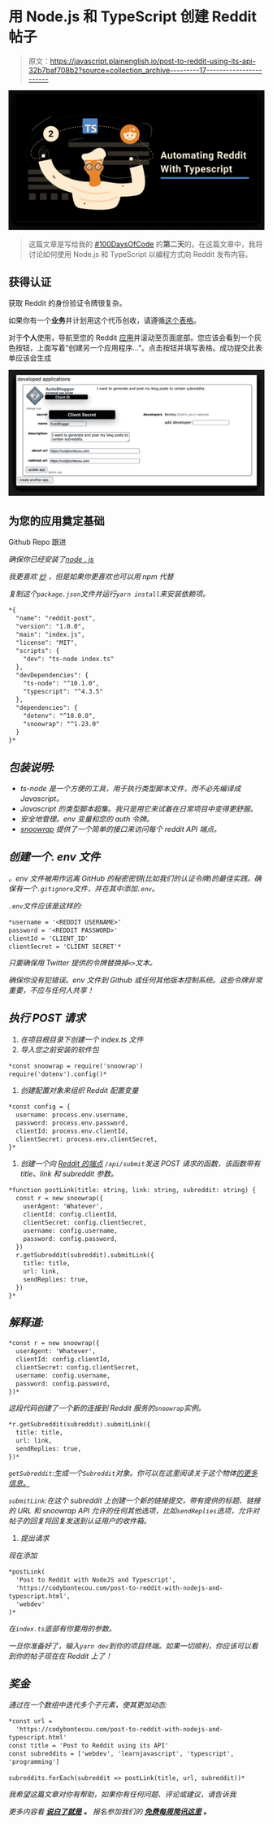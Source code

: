 # 用 Node.js 和 TypeScript 创建 Reddit 帖子

> 原文：<https://javascript.plainenglish.io/post-to-reddit-using-its-api-32b7baf708b2?source=collection_archive---------17----------------------->

![](img/51eaf976701930ca39af2a03800452f8.png)

> 这篇文章是写给我的 [#100DaysOfCode](https://twitter.com/hashtag/100DaysOfCode?src=hashtag_click) 的**第二天**的。在这篇文章中，我将讨论如何使用 Node.js 和 TypeScript 以编程方式向 Reddit 发布内容。

## 获得认证

获取 Reddit 的身份验证令牌很复杂。

如果你有一个**业务**并计划用这个代币创收，请遵循[这个表格](https://docs.google.com/forms/d/e/1FAIpQLSezNdDNK1-P8mspSbmtC2r86Ee9ZRbC66u929cG2GX0T9UMyw/viewform)。

对于**个人**使用，导航至您的 Reddit [应用](https://www.reddit.com/prefs/apps)并滚动至页面底部。您应该会看到一个灰色按钮，上面写着“创建另一个应用程序…”。点击按钮并填写表格。成功提交此表单应该会生成

![](img/75ea0f73310c5ce9f2c8149ccc0ff8b5.png)

## 为您的应用奠定基础

Github Repo 跟进

*确保你已经安装了*[*node . js*](https://nodejs.org/en/)

**我更喜欢* [*纱*](https://yarnpkg.com/) *，但是如果你更喜欢*也可以用 npm 代替*

*复制这个`package.json`文件并运行`yarn install`来安装依赖项。*

```
*{
  "name": "reddit-post",
  "version": "1.0.0",
  "main": "index.js",
  "license": "MIT",
  "scripts": {
    "dev": "ts-node index.ts"
  },
  "devDependencies": {
    "ts-node": "^10.1.0",
    "typescript": "^4.3.5"
  },
  "dependencies": {
    "dotenv": "^10.0.0",
    "snoowrap": "^1.23.0"
  }
}*
```

## *包装说明:*

*   *ts-node 是一个方便的工具，用于执行类型脚本文件，而不必先编译成 Javascript。*
*   *Javascript 的类型脚本超集。我只是用它来试着在日常项目中变得更舒服。*
*   *安全地管理。env 变量和您的 auth 令牌。*
*   *[snoowrap](https://github.com/not-an-aardvark/snoowrap) 提供了一个简单的接口来访问每个 reddit API 端点。*

## *创建一个. env 文件*

*。env 文件被用作远离 GitHub 的秘密密钥(比如我们的认证令牌)的最佳实践。确保有一个`.gitignore`文件，并在其中添加`.env`。*

*`.env`文件应该是这样的:*

```
*username = '<REDDIT USERNAME>'
password = '<REDDIT PASSWORD>'
clientId = 'CLIENT_ID'
clientSecret = 'CLIENT SECRET'*
```

*只要确保用 Twitter 提供的令牌替换掉`<>`文本。*

*确保你没有犯错误。env 文件到 Github 或任何其他版本控制系统。这些令牌非常重要，不应与任何人共享！*

## *执行 POST 请求*

1.  *在项目根目录下创建一个 index.ts 文件*
2.  *导入您之前安装的软件包*

```
*const snoowrap = require('snoowrap')
require('dotenv').config()*
```

1.  *创建配置对象来组织 Reddit 配置变量*

```
*const config = {
  username: process.env.username,
  password: process.env.password,
  clientId: process.env.clientId,
  clientSecret: process.env.clientSecret,
}*
```

1.  *创建一个向 [Reddit 的端点](https://www.reddit.com/dev/api#POST_api_submit) `/api/submit`发送 POST 请求的函数，该函数带有 title、link 和 subreddit 参数。*

```
*function postLink(title: string, link: string, subreddit: string) {
  const r = new snoowrap({
    userAgent: 'Whatever',
    clientId: config.clientId,
    clientSecret: config.clientSecret,
    username: config.username,
    password: config.password,
  })
  r.getSubreddit(subreddit).submitLink({
    title: title,
    url: link,
    sendReplies: true,
  })
}*
```

## *解释道:*

```
*const r = new snoowrap({
  userAgent: 'Whatever',
  clientId: config.clientId,
  clientSecret: config.clientSecret,
  username: config.username,
  password: config.password,
})*
```

*这段代码创建了一个新的连接到 Reddit 服务的`snoowrap`实例。*

```
*r.getSubreddit(subreddit).submitLink({
  title: title,
  url: link,
  sendReplies: true,
})*
```

*`getSubreddit`:生成一个`Subreddit`对象。你可以在这里阅读关于这个物体[的更多信息。](https://not-an-aardvark.github.io/snoowrap/Subreddit.html)*

*`submitLink`:在这个 subreddit 上创建一个新的链接提交，带有提供的标题、链接的 URL 和 snoowrap API 允许的任何其他选项，比如`sendReplies`选项，允许对帖子的回复将回复发送到认证用户的收件箱。*

1.  *提出请求*

*现在添加*

```
*postLink(
  'Post to Reddit with NodeJS and Typescript',
  'https://codybontecou.com/post-to-reddit-with-nodejs-and-typescript.html',
  'webdev'
)*
```

*在`index.ts`底部有你要用的参数。*

*一旦你准备好了，输入`yarn dev`到你的项目终端。如果一切顺利，你应该可以看到你的帖子现在在 Reddit 上了！*

## *奖金*

*通过在一个数组中迭代多个子元素，使其更加动态:*

```
*const url =
  'https://codybontecou.com/post-to-reddit-with-nodejs-and-typescript.html'
const title = 'Post to Reddit using its API'
const subreddits = ['webdev', 'learnjavascript', 'typescript', 'programming']

subreddits.forEach(subreddit => postLink(title, url, subreddit))*
```

*我希望这篇文章对你有帮助，如果你有任何问题、评论或建议，请告诉我*

**更多内容看* [***说白了就是***](http://plainenglish.io/) ***。*** *报名参加我们的* [***免费每周简讯这里***](http://newsletter.plainenglish.io/) ***。****